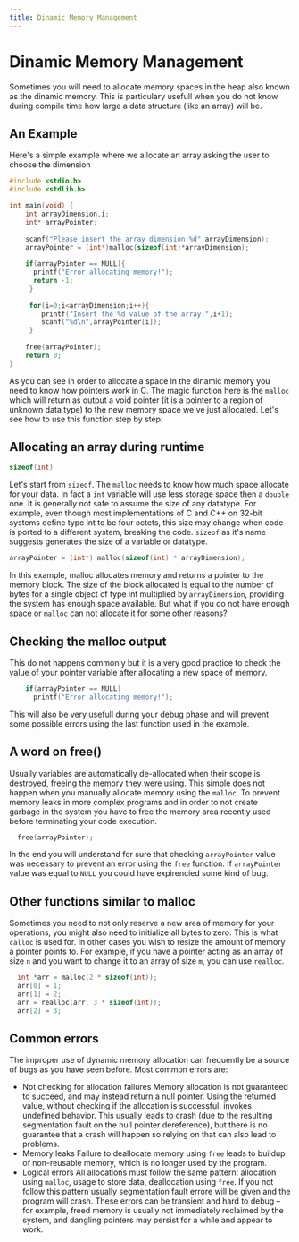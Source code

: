 ```yaml
---
title: Dinamic Memory Management
---
```

# Dinamic Memory Management
Sometimes you will need to allocate memory spaces in the heap also known as the dinamic memory. This is particulary usefull when you do not know during compile time how large a data structure (like an array) will be. 
## An Example
Here's a simple example where we allocate an array asking the user to choose the dimension
```C
#include <stdio.h>
#include <stdlib.h>

int main(void) {
    int arrayDimension,i;
    int* arrayPointer;
    
    scanf("Please insert the array dimension:%d",arrayDimension);
    arrayPointer = (int*)malloc(sizeof(int)*arrayDimension);
    
    if(arrayPointer == NULL){
      printf("Error allocating memory!");
      return -1;
     }
     
     for(i=0;i<arrayDimension;i++){
        printf("Insert the %d value of the array:",i+1);
        scanf("%d\n",arrayPointer[i]);
     }
    
    free(arrayPointer);
    return 0;
}
```

As you can see in order to allocate a space in the dinamic memory you need to know how pointers work in C.
The magic function here is the `malloc` which will return as output a void pointer (it is a pointer to a region of unknown data type) to the new memory space we've just allocated.
Let's see how to use this function step by step: 

## Allocating an array during runtime

```C
sizeof(int)
```
Let's start from `sizeof`. The `malloc` needs to know how much space allocate for your data. In fact a `int` variable will use less storage space then a `double` one.
It is generally not safe to assume the size of any datatype. For example, even though most implementations of C and C++ on 32-bit systems define type int to be four octets, this size may change when code is ported to a different system, breaking the code.
`sizeof` as it's name suggests generates the size of a variable or datatype.

```C
arrayPointer = (int*) malloc(sizeof(int) * arrayDimension);
```
In this example, malloc allocates memory and returns a pointer to the memory block. The size of the block allocated is equal to the number of bytes for a single object of type int multiplied by `arrayDimension`, providing the system has enough space available.
But what if you do not have enough space or `malloc` can not allocate it for some other reasons?

## Checking the malloc output
This do not happens commonly but it is a very good practice to check the value of your pointer variable after allocating a new space of memory.

```C
    if(arrayPointer == NULL)
      printf("Error allocating memory!");
```
This will also be very usefull during your debug phase and will prevent some possible errors using the last function used in the example.

## A word on free()
Usually variables are automatically de-allocated when their scope is destroyed, freeing the memory they were using.
This simple does not happen when you manually allocate memory using the `malloc`.
To prevent memory leaks in more complex programs and in order to not create garbage in the system you have to free the memory area recently used before terminating your code execution.

```C
  free(arrayPointer);
```

In the end you will understand for sure that checking `arrayPointer` value was necessary to prevent an error using the `free` function.
If `arrayPointer` value was equal to `NULL` you could have expirencied some kind of bug.

## Other functions similar to malloc
Sometimes you need to not only reserve a new area of memory for your operations, you might also need to initialize all bytes to zero.
This is what `calloc` is used for.
In other cases you wish to resize the amount of memory a pointer points to. For example, if you have a pointer acting as an array of size `n` and you want to change it to an array of size `m`, you can use `realloc`.

```C
  int *arr = malloc(2 * sizeof(int));
  arr[0] = 1;
  arr[1] = 2;
  arr = realloc(arr, 3 * sizeof(int));
  arr[2] = 3;
```

## Common errors 
The improper use of dynamic memory allocation can frequently be a source of bugs as you have seen before.
Most common errors are:

* Not checking for allocation failures
Memory allocation is not guaranteed to succeed, and may instead return a null pointer. 
Using the returned value, without checking if the allocation is successful, invokes undefined behavior. This usually leads to crash (due to the resulting segmentation fault on the null pointer dereference), but there is no guarantee that a crash will happen so relying on that can also lead to problems.
* Memory leaks
Failure to deallocate memory using `free` leads to buildup of non-reusable memory, which is no longer used by the program.
* Logical errors
All allocations must follow the same pattern: allocation using `malloc`, usage to store data, deallocation using `free`. If you not follow this pattern usually segmentation fault errore will be given and the program will crash. These errors can be transient and hard to debug – for example, freed memory is usually not immediately reclaimed by the system, and dangling pointers may persist for a while and appear to work.
